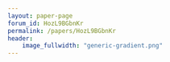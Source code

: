 ```yaml
---
layout: paper-page
forum_id: HozL9BGbnKr
permalink: /papers/HozL9BGbnKr
header:
    image_fullwidth: "generic-gradient.png"
---
```

    